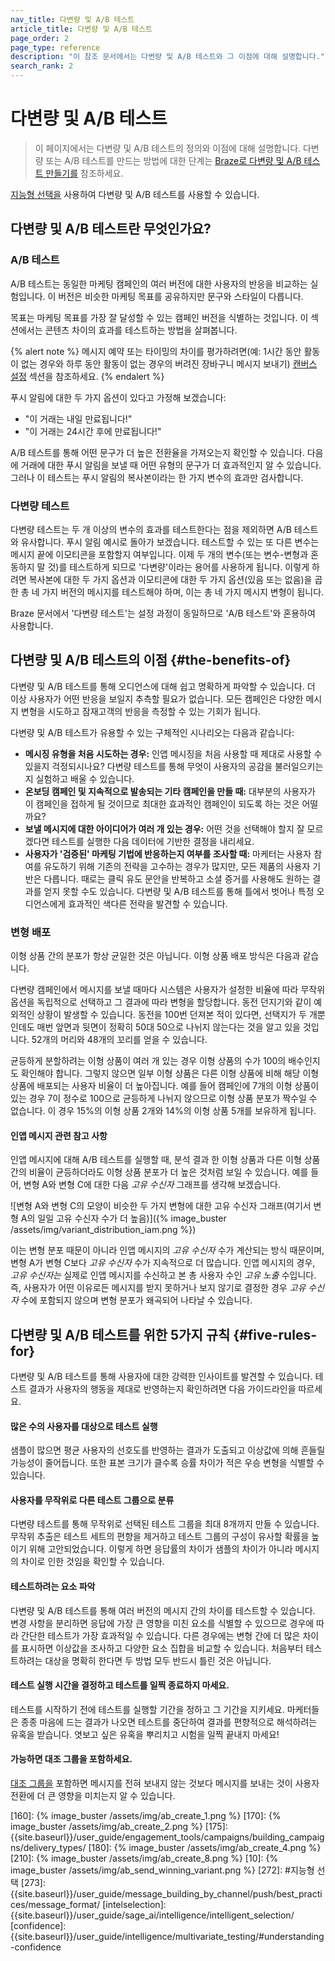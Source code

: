 ```yaml
---
nav_title: 다변량 및 A/B 테스트
article_title: 다변량 및 A/B 테스트
page_order: 2
page_type: reference
description: "이 참조 문서에서는 다변량 및 A/B 테스트와 그 이점에 대해 설명합니다."
search_rank: 2
---
```


# 다변량 및 A/B 테스트

> 이 페이지에서는 다변량 및 A/B 테스트의 정의와 이점에 대해 설명합니다. 다변량 또는 A/B 테스트를 만드는 방법에 대한 단계는 [Braze로 다변량 및 A/B 테스트 만들기를]({{site.baseurl}}/user_guide/engagement_tools/testing/multivariant_testing/create_multivariate_campaign/) 참조하세요. 

[지능형 선택을]({{site.baseurl}}/user_guide/sage_ai/intelligence/intelligent_selection/) 사용하여 다변량 및 A/B 테스트를 사용할 수 있습니다.

## 다변량 및 A/B 테스트란 무엇인가요?

### A/B 테스트

A/B 테스트는 동일한 마케팅 캠페인의 여러 버전에 대한 사용자의 반응을 비교하는 실험입니다. 이 버전은 비슷한 마케팅 목표를 공유하지만 문구와 스타일이 다릅니다.

목표는 마케팅 목표를 가장 잘 달성할 수 있는 캠페인 버전을 식별하는 것입니다. 이 섹션에서는 콘텐츠 차이의 효과를 테스트하는 방법을 살펴봅니다.

{% alert note %}
메시지 예약 또는 타이밍의 차이를 평가하려면(예: 1시간 동안 활동이 없는 경우와 하루 동안 활동이 없는 경우의 버려진 장바구니 메시지 보내기) [캔버스 설정]({{site.baseurl}}/user_guide/engagement_tools/canvas/create_a_canvas/create_a_canvas/) 섹션을 참조하세요.
{% endalert %}

푸시 알림에 대한 두 가지 옵션이 있다고 가정해 보겠습니다:

- "이 거래는 내일 만료됩니다!"
- "이 거래는 24시간 후에 만료됩니다!"

A/B 테스트를 통해 어떤 문구가 더 높은 전환율을 가져오는지 확인할 수 있습니다. 다음에 거래에 대한 푸시 알림을 보낼 때 어떤 유형의 문구가 더 효과적인지 알 수 있습니다. 그러나 이 테스트는 푸시 알림의 복사본이라는 한 가지 변수의 효과만 검사합니다.

### 다변량 테스트

다변량 테스트는 두 개 이상의 변수의 효과를 테스트한다는 점을 제외하면 A/B 테스트와 유사합니다. 푸시 알림 예시로 돌아가 보겠습니다. 테스트할 수 있는 또 다른 변수는 메시지 끝에 이모티콘을 포함할지 여부입니다. 이제 두 개의 변수(또는 변수-변형과 혼동하지 말 것)를 테스트하게 되므로 '다변량'이라는 용어를 사용하게 됩니다. 이렇게 하려면 복사본에 대한 두 가지 옵션과 이모티콘에 대한 두 가지 옵션(있음 또는 없음)을 곱한 총 네 가지 버전의 메시지를 테스트해야 하며, 이는 총 네 가지 메시지 변형이 됩니다.

Braze 문서에서 '다변량 테스트'는 설정 과정이 동일하므로 'A/B 테스트'와 혼용하여 사용합니다.

## 다변량 및 A/B 테스트의 이점 {#the-benefits-of}

다변량 및 A/B 테스트를 통해 오디언스에 대해 쉽고 명확하게 파악할 수 있습니다. 더 이상 사용자가 어떤 반응을 보일지 추측할 필요가 없습니다. 모든 캠페인은 다양한 메시지 변형을 시도하고 잠재고객의 반응을 측정할 수 있는 기회가 됩니다.

다변량 및 A/B 테스트가 유용할 수 있는 구체적인 시나리오는 다음과 같습니다:

- **메시징 유형을 처음 시도하는 경우:** 인앱 메시징을 처음 사용할 때 제대로 사용할 수 있을지 걱정되시나요? 다변량 테스트를 통해 무엇이 사용자의 공감을 불러일으키는지 실험하고 배울 수 있습니다.
- **온보딩 캠페인 및 지속적으로 발송되는 기타 캠페인을 만들 때:** 대부분의 사용자가 이 캠페인을 접하게 될 것이므로 최대한 효과적인 캠페인이 되도록 하는 것은 어떨까요?
- **보낼 메시지에 대한 아이디어가 여러 개 있는 경우:** 어떤 것을 선택해야 할지 잘 모르겠다면 테스트를 실행한 다음 데이터에 기반한 결정을 내리세요.
- **사용자가 '검증된' 마케팅 기법에 반응하는지 여부를 조사할 때:** 마케터는 사용자 참여를 유도하기 위해 기존의 전략을 고수하는 경우가 많지만, 모든 제품의 사용자 기반은 다릅니다. 때로는 클릭 유도 문안을 반복하고 소셜 증거를 사용해도 원하는 결과를 얻지 못할 수도 있습니다. 다변량 및 A/B 테스트를 통해 틀에서 벗어나 특정 오디언스에게 효과적인 색다른 전략을 발견할 수 있습니다.

### 변형 배포

이형 상품 간의 분포가 항상 균일한 것은 아닙니다. 이형 상품 배포 방식은 다음과 같습니다.

다변량 캠페인에서 메시지를 보낼 때마다 시스템은 사용자가 설정한 비율에 따라 무작위 옵션을 독립적으로 선택하고 그 결과에 따라 변형을 할당합니다. 동전 던지기와 같이 예외적인 상황이 발생할 수 있습니다. 동전을 100번 던져본 적이 있다면, 선택지가 두 개뿐인데도 매번 앞면과 뒷면이 정확히 50대 50으로 나뉘지 않는다는 것을 알고 있을 것입니다. 52개의 머리와 48개의 꼬리를 얻을 수 있습니다.

균등하게 분할하려는 이형 상품이 여러 개 있는 경우 이형 상품의 수가 100의 배수인지도 확인해야 합니다. 그렇지 않으면 일부 이형 상품은 다른 이형 상품에 비해 해당 이형 상품에 배포되는 사용자 비율이 더 높아집니다. 예를 들어 캠페인에 7개의 이형 상품이 있는 경우 7이 정수로 100으로 균등하게 나뉘지 않으므로 이형 상품 분포가 짝수일 수 없습니다. 이 경우 15%의 이형 상품 2개와 14%의 이형 상품 5개를 보유하게 됩니다.

#### 인앱 메시지 관련 참고 사항

인앱 메시지에 대해 A/B 테스트를 실행할 때, 분석 결과 한 이형 상품과 다른 이형 상품 간의 비율이 균등하더라도 이형 상품 분포가 더 높은 것처럼 보일 수 있습니다. 예를 들어, 변형 A와 변형 C에 대한 다음 *고유 수신자* 그래프를 생각해 보겠습니다.

![변형 A와 변형 C의 모양이 비슷한 두 가지 변형에 대한 고유 수신자 그래프(여기서 변형 A의 일일 고유 수신자 수가 더 높음)]({% image_buster /assets/img/variant_distribution_iam.png %})

이는 변형 분포 때문이 아니라 인앱 메시지의 *고유 수신자* 수가 계산되는 방식 때문이며, 변형 A가 변형 C보다 *고유 수신자* 수가 지속적으로 더 많습니다. 인앱 메시지의 경우, *고유 수신자는* 실제로 인앱 메시지를 수신하고 본 총 사용자 수인 *고유 노출* 수입니다. 즉, 사용자가 어떤 이유로든 메시지를 받지 못하거나 보지 않기로 결정한 경우 *고유 수신자* 수에 포함되지 않으며 변형 분포가 왜곡되어 나타날 수 있습니다.

## 다변량 및 A/B 테스트를 위한 5가지 규칙 {#five-rules-for}

다변량 및 A/B 테스트를 통해 사용자에 대한 강력한 인사이트를 발견할 수 있습니다. 테스트 결과가 사용자의 행동을 제대로 반영하는지 확인하려면 다음 가이드라인을 따르세요.

#### 많은 수의 사용자를 대상으로 테스트 실행

샘플이 많으면 평균 사용자의 선호도를 반영하는 결과가 도출되고 이상값에 의해 흔들릴 가능성이 줄어듭니다. 또한 표본 크기가 클수록 승률 차이가 적은 우승 변형을 식별할 수 있습니다.

#### 사용자를 무작위로 다른 테스트 그룹으로 분류

다변량 테스트를 통해 무작위로 선택된 테스트 그룹을 최대 8개까지 만들 수 있습니다. 무작위 추출은 테스트 세트의 편향을 제거하고 테스트 그룹의 구성이 유사할 확률을 높이기 위해 고안되었습니다. 이렇게 하면 응답률의 차이가 샘플의 차이가 아니라 메시지의 차이로 인한 것임을 확인할 수 있습니다.

#### 테스트하려는 요소 파악

다변량 및 A/B 테스트를 통해 여러 버전의 메시지 간의 차이를 테스트할 수 있습니다. 변경 사항을 분리하면 응답에 가장 큰 영향을 미친 요소를 식별할 수 있으므로 경우에 따라 간단한 테스트가 가장 효과적일 수 있습니다. 다른 경우에는 변형 간에 더 많은 차이를 표시하면 이상값을 조사하고 다양한 요소 집합을 비교할 수 있습니다. 처음부터 테스트하려는 대상을 명확히 한다면 두 방법 모두 반드시 틀린 것은 아닙니다.

#### 테스트 실행 시간을 결정하고 테스트를 일찍 종료하지 마세요.

테스트를 시작하기 전에 테스트를 실행할 기간을 정하고 그 기간을 지키세요. 마케터들은 종종 마음에 드는 결과가 나오면 테스트를 중단하여 결과를 편향적으로 해석하려는 유혹을 받습니다. 엿보고 싶은 유혹을 뿌리치고 시험을 일찍 끝내지 마세요!

#### 가능하면 대조 그룹을 포함하세요.

[대조 그룹을]({{site.baseurl}}/user_guide/engagement_tools/testing/multivariant_testing/create_multivariate_campaign/#including-a-control-group) 포함하면 메시지를 전혀 보내지 않는 것보다 메시지를 보내는 것이 사용자 전환에 더 큰 영향을 미치는지 알 수 있습니다.


[2]: {{site.baseurl}}/user_guide/engagement_tools/campaigns/testing_and_more/conversion_events/#conversion-events
[70]: #tips-different-channels
[80]: #choosing-a-segment
[160]: {% image_buster /assets/img/ab_create_1.png %}
[170]: {% image_buster /assets/img/ab_create_2.png %}
\[175]: {{site.baseurl}}/user_guide/engagement_tools/campaigns/building_campaigns/delivery_types/
[180]: {% image_buster /assets/img/ab_create_4.png %}
[210]: {% image_buster /assets/img/ab_create_8.png %}
[10]: {% image_buster /assets/img/ab_send_winning_variant.png %}
\[272]: #지능형 선택
\[273]: {{site.baseurl}}/user_guide/message_building_by_channel/push/best_practices/message_format/
\[intelselection]: {{site.baseurl}}/user_guide/sage_ai/intelligence/intelligent_selection/
\[confidence]: {{site.baseurl}}/user_guide/intelligence/multivariate_testing/#understanding-confidence
